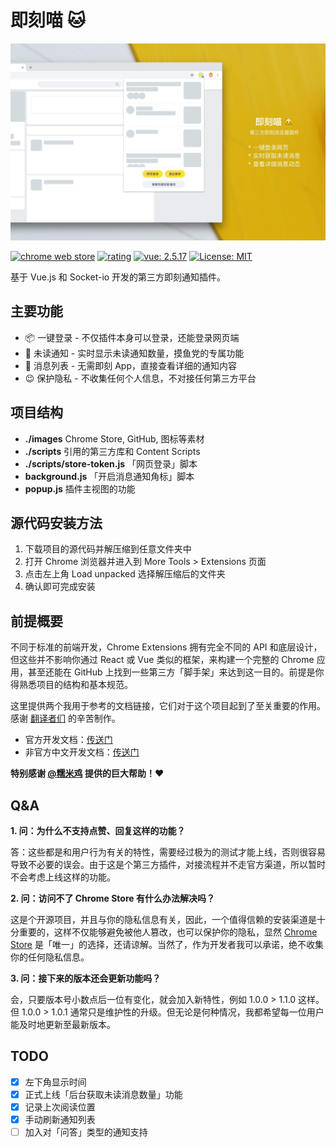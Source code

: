 # 即刻喵 🐱

![Chrome Store](./images/chrome_@2x.jpg)

[![chrome web store](https://img.shields.io/chrome-web-store/v/gahlkoaglgmbpjoecaahganpccafojaa.svg)](https://chrome.google.com/webstore/detail/jike-web-qr/gahlkoaglgmbpjoecaahganpccafojaa?hl=zh-CN)
[![rating](https://img.shields.io/chrome-web-store/stars/gahlkoaglgmbpjoecaahganpccafojaa.svg)](https://chrome.google.com/webstore/detail/jike-web-qr/gahlkoaglgmbpjoecaahganpccafojaa?hl=zh-CN)
[![vue: 2.5.17](https://img.shields.io/badge/vue-2.5.17-green.svg)](https://cn.vuejs.org/v2/guide/installation.html)
[![License: MIT](https://img.shields.io/github/license/mashape/apistatus.svg)](https://opensource.org/licenses/MIT)

基于 Vue.js 和 Socket-io 开发的第三方即刻通知插件。

## 主要功能

* 📦 一键登录 - 不仅插件本身可以登录，还能登录网页端
* 📡 未读通知 - 实时显示未读通知数量，摸鱼党的专属功能
* 🚀 消息列表 - 无需即刻 App，直接查看详细的通知内容
* 😉 保护隐私 - 不收集任何个人信息，不对接任何第三方平台

## 项目结构

* **./images** Chrome Store, GitHub, 图标等素材
* **./scripts** 引用的第三方库和 Content Scripts
* **./scripts/store-token.js** 「网页登录」脚本
* **background.js** 「开启消息通知角标」脚本
* **popup.js** 插件主视图的功能

## 源代码安装方法

1. 下载项目的源代码并解压缩到任意文件夹中
2. 打开 Chrome 浏览器并进入到 More Tools > Extensions 页面
3. 点击左上角 Load unpacked 选择解压缩后的文件夹
4. 确认即可完成安装

## 前提概要

不同于标准的前端开发，Chrome Extensions 拥有完全不同的 API 和底层设计，但这些并不影响你通过 React 或 Vue 类似的框架，来构建一个完整的 Chrome 应用，甚至还能在 GitHub 上找到一些第三方「脚手架」来达到这一目的。前提是你得熟悉项目的结构和基本规范。

这里提供两个我用于参考的文档链接，它们对于这个项目起到了至关重要的作用。感谢 [翻译者们](https://plus.google.com/+Crxdoc-zhAppspot) 的辛苦制作。

* 官方开发文档：[传送门](https://developer.chrome.com/extensions)
* 非官方中文开发文档：[传送门](https://crxdoc-zh.appspot.com/extensions)

**特别感谢 [@糯米鸡](http://m.okjike.com/user/viko16) 提供的巨大帮助！️**❤️

## Q&A

**1. 问：为什么不支持点赞、回复这样的功能？**

答：这些都是和用户行为有关的特性，需要经过极为的测试才能上线，否则很容易导致不必要的误会。由于这是个第三方插件，对接流程并不走官方渠道，所以暂时不会考虑上线这样的功能。

**2. 问：访问不了 Chrome Store 有什么办法解决吗？**

这是个开源项目，并且与你的隐私信息有关，因此，一个值得信赖的安装渠道是十分重要的，这样不仅能够避免被他人篡改，也可以保护你的隐私，显然 [Chrome Store](https://chrome.google.com/webstore/detail/jike-web-qr/gahlkoaglgmbpjoecaahganpccafojaa?hl=zh-CN) 是「唯一」的选择，还请谅解。当然了，作为开发者我可以承诺，绝不收集你的任何隐私信息。

**3. 问：接下来的版本还会更新功能吗？**

会，只要版本号小数点后一位有变化，就会加入新特性，例如 1.0.0 > 1.1.0 这样。但 1.0.0 > 1.0.1 通常只是维护性的升级。但无论是何种情况，我都希望每一位用户能及时地更新至最新版本。

## TODO

- [x] 左下角显示时间
- [x] 正式上线「后台获取未读消息数量」功能
- [x] 记录上次阅读位置
- [x] 手动刷新通知列表
- [ ] 加入对「问答」类型的通知支持